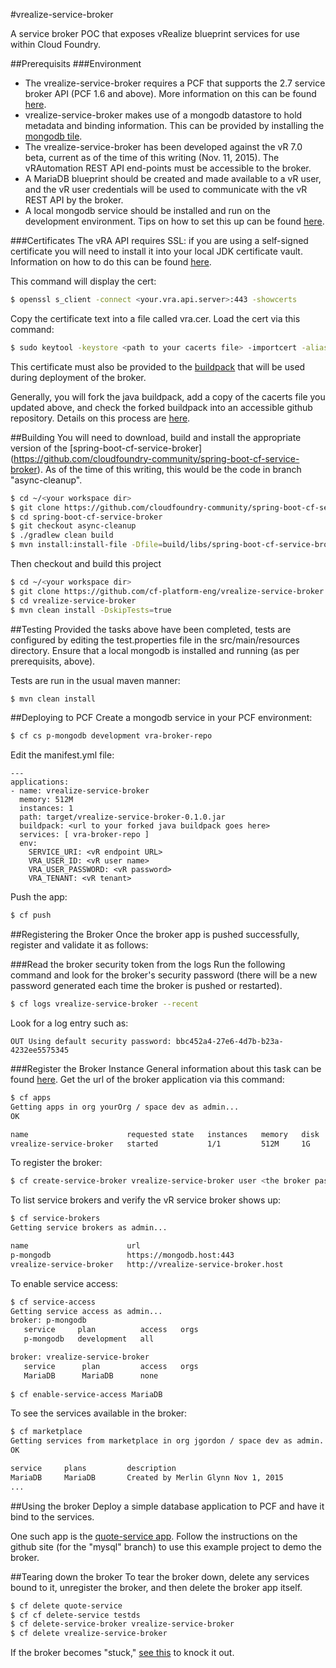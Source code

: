 #vrealize-service-broker

A service broker POC that exposes vRealize blueprint services for use within Cloud Foundry.

##Prerequisits
###Environment
* The vrealize-service-broker requires a PCF that supports the 2.7 service broker API (PCF 1.6 and above). More information on this can be found [here](https://docs.pivotal.io/pivotalcf/services).
* vrealize-service-broker makes use of a mongodb datastore to hold metadata and binding information. This can be provided by installing the [mongodb tile](https://network.pivotal.io/products/p-mongodb).
* The vrealize-service-broker has been developed against the vR 7.0 beta, current as of the time of this writing (Nov. 11, 2015). The vRAutomation REST API end-points must be accessible to the broker.
* A MariaDB blueprint should be created and made available to a vR user, and the vR user credentials will be used to communicate with the vR REST API by the broker.
* A local mongodb service should be installed and run on the development environment. Tips on how to set this up can be found [here](https://spring.io/guides/gs/accessing-data-mongodb/).

###Certificates
The vRA API requires SSL: if you are using a self-signed certificate you will need to install it into your local JDK certificate vault. Information on how to do this can be found [here](http://alvinalexander.com/java/java-keytool-keystore-certificates).

This command will display the cert: 
```bash
$ openssl s_client -connect <your.vra.api.server>:443 -showcerts
```
Copy the certificate text into a file called vra.cer. Load the cert via this command:
```bash
$ sudo keytool -keystore <path to your cacerts file> -importcert -alias vra -file <path to your vra.cer file>
```
This certificate must also be provided to the [buildpack](https://github.com/cloudfoundry/java-buildpack) that will be used during deployment of the broker. 

Generally, you will fork the java buildpack, add a copy of the cacerts file you updated above, and check the forked buildpack into an accessible github repository. Details on this process are [here](https://johnpfield.wordpress.com/2014/09/19/customizing-the-cloud-foundry-java-buildpack/).

##Building
You will need to download, build and install the appropriate version of the [spring-boot-cf-service-broker] (https://github.com/cloudfoundry-community/spring-boot-cf-service-broker). As of the time of this writing, this would be the code in branch "async-cleanup".

```bash
$ cd ~/<your workspace dir>
$ git clone https://github.com/cloudfoundry-community/spring-boot-cf-service-broker.git
$ cd spring-boot-cf-service-broker
$ git checkout async-cleanup
$ ./gradlew clean build
$ mvn install:install-file -Dfile=build/libs/spring-boot-cf-service-broker-2.5.0.jar -DgroupId=org.cloudfoundry -DartifactId=spring-boot-cf-service-broker -Dversion=2.5.0 -Dpackaging=jar
```
Then checkout and build this project
```bash
$ cd ~/<your workspace dir>
$ git clone https://github.com/cf-platform-eng/vrealize-service-broker.git
$ cd vrealize-service-broker
$ mvn clean install -DskipTests=true
```

##Testing
Provided the tasks above have been completed, tests are configured by editing the test.properties file in the src/main/resources directory. Ensure that a local mongodb is installed and running (as per prerequisits, above).

Tests are run in the usual maven manner:
```bash
$ mvn clean install
```

##Deploying to PCF
Create a mongodb service in your PCF environment:
```bash
$ cf cs p-mongodb development vra-broker-repo
```
Edit the manifest.yml file:
```
---
applications:
- name: vrealize-service-broker
  memory: 512M
  instances: 1
  path: target/vrealize-service-broker-0.1.0.jar
  buildpack: <url to your forked java buildpack goes here>
  services: [ vra-broker-repo ]
  env:
    SERVICE_URI: <vR endpoint URL>
    VRA_USER_ID: <vR user name>
    VRA_USER_PASSWORD: <vR password>
    VRA_TENANT: <vR tenant>
```
Push the app:
```bash
$ cf push
```

##Registering the Broker
Once the broker app is pushed successfully, register and validate it as follows:

###Read the broker security token from the logs
Run the following command and look for the broker's security password (there will be a new password generated each time the broker is pushed or restarted).
```bash
$ cf logs vrealize-service-broker --recent
```
Look for a log entry such as:
```
OUT Using default security password: bbc452a4-27e6-4d7b-b23a-4232ee5575345
```

###Register the Broker Instance
General information about this task can be found [here](https://docs.cloudfoundry.org/services/managing-service-brokers.html).
Get the url of the broker application via this command:
```bash
$ cf apps
Getting apps in org yourOrg / space dev as admin...
OK

name                      requested state   instances   memory   disk   urls   
vrealize-service-broker   started           1/1         512M     1G     vrealize-service-broker.your.host   
```
To register the broker:
```bash
$ cf create-service-broker vrealize-service-broker user <the broker password> <the broker url>
```
To list service brokers and verify the vR service broker shows up:
```bash
$ cf service-brokers
Getting service brokers as admin...

name                      url   
p-mongodb                 https://mongodb.host:443   
vrealize-service-broker   http://vrealize-service-broker.host
```
To enable service access:
```bash
$ cf service-access
Getting service access as admin...
broker: p-mongodb
   service     plan          access   orgs   
   p-mongodb   development   all         

broker: vrealize-service-broker
   service      plan         access   orgs   
   MariaDB      MariaDB      none
   
$ cf enable-service-access MariaDB
```
To see the services available in the broker:
```bash
$ cf marketplace
Getting services from marketplace in org jgordon / space dev as admin...
OK

service     plans         description   
MariaDB     MariaDB       Created by Merlin Glynn Nov 1, 2015
...
```

##Using the broker
Deploy a simple database application to PCF and have it bind to the services. 

One such app is the [quote-service app](https://github.com/cf-platform-eng/quote-service/tree/mysql). Follow the instructions on the github site (for the "mysql" branch) to use this example project to demo the broker.

##Tearing down the broker
To tear the broker down, delete any services bound to it, unregister the broker, and then delete the broker app itself.
```bash
$ cf delete quote-service
$ cf cf delete-service testds
$ cf delete-service-broker vrealize-service-broker
$ cf delete vrealize-service-broker
```
If the broker becomes "stuck," [see this](https://docs.cloudfoundry.org/services/managing-service-brokers.html#purge-service) to knock it out.
